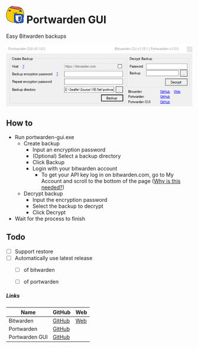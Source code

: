 # ![](icon1.png) Portwarden GUI
Easy Bitwarden backups

![](screenshot.png)

## How to
- Run portwarden-gui.exe
  - Create backup
    - Input an encryption password
    - (Optional) Select a backup directory
    - Click Backup
    - Login with your bitwarden account
       - To get your API key log in on bitwarden.com,
       go to My Account and scroll to the bottom of the page
       ([Why is this needed?](https://bitwarden.com/help/article/cli-auth-challenges/))
  - Decrypt backup
    - Input the encryption password
    - Select the backup to decrypt
    - Click Decrypt
- Wait for the process to finish

## Todo
- [ ] Support restore
- [ ] Automatically use latest release
  - [ ] of bitwarden
  - [ ] of portwarden


##### Links
| Name | GitHub | Web |
| --- | --- | --- |
| Bitwarden | [GitHub](https://github.com/bitwarden/) | [Web](https://bitwarden.com/) |
| Portwarden | [GitHub](https://github.com/vwxyzjn/portwarden) | |
| Portwarden GUI | [GitHub](https://github.com/mxve/portwarden-gui) | |